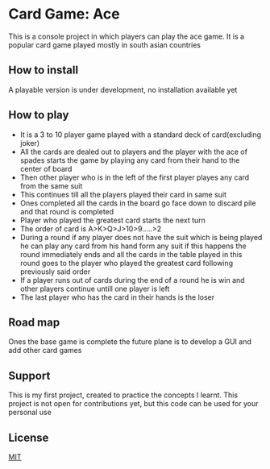 # Card Game: Ace

This is a console project in which players can play the ace game.
It is a popular card game played mostly in south asian countries

## How to install

A playable version is under development, no installation available yet

## How to play

* It is a 3 to 10 player game played with a standard deck of card(excluding joker)
* All the cards are dealed out to players and the player with the ace of spades
starts the game by playing any card from their hand to the center of board
* Then other player who is in the left of the first player playes any card from
the same suit
* This continues till all the players played their card in same suit
* Ones completed all the cards in the board go face down to discard pile and
that round is completed
* Player who played the greatest card starts the next turn
* The order of card is A>K>Q>J>10>9.....>2
* During a round if any player does not have the suit which is being played
he can play any card from his hand form any suit if this happens the round
immediately ends and all the cards in the table played in this round goes to the
player who played the greatest card following previously said order
* If a player runs out of cards during the end of a round he is win
and other players continue untill one player is left
* The last player who has the card in their hands is the loser

## Road map

Ones the base game is complete the future plane is to develop a GUI
and add other card games

## Support

This is my first project, created to practice the concepts I learnt.
This project is not open for contributions yet,
but this code can be used for your personal use

## License

[MIT](LICENSE)
